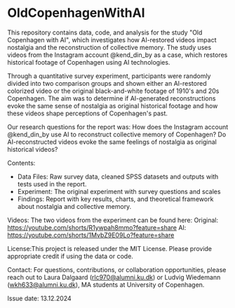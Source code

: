 # OldCopenhagenWithAI
This repository contains data, code, and analysis for the study "Old Copenhagen with AI", which investigates how AI-restored videos impact nostalgia and the reconstruction of collective memory. The study uses videos from the Instagram account @kend_din_by as a case, which restores historical footage of Copenhagen using AI technologies.

Through a quantitative survey experiment, participants were randomly divided into two comparison groups and shown either an AI-restored colorized video or the original black-and-white footage of 1910's and 20s Copenhagen. The aim was to determine if AI-generated reconstructions evoke the same sense of nostalgia as original historical footage and how these videos shape perceptions of Copenhagen's past.

Our research questions for the report was:
How does the Instagram account @kend_din_by use AI to reconstruct collective memory of Copenhagen?
Do AI-reconstructed videos evoke the same feelings of nostalgia as original historical videos?

Contents:
* Data Files: Raw survey data, cleaned SPSS datasets and outputs with tests used in the report. 
* Experiment: The original experiment with survey questions and scales 
* Findings: Report with key results, charts, and theoretical framework about nostalgia and collective memory.

Videos: 
The two videos from the experiment can be found here: 
Original: https://youtube.com/shorts/R1ywpah8mmo?feature=share
AI: https://youtube.com/shorts/1MvbZ9E09Lo?feature=share 
  
License:This project is released under the MIT License. Please provide appropriate credit if using the data or code.

Contact: 
For questions, contributions, or collaboration opportunities, please reach out to Laura Dalgaard (rlc970@alumni.ku.dk) or Ludvig Wiedemann (wkh633@alumni.ku.dk), MA students at University of Copenhagen. 


Issue date: 13.12.2024

